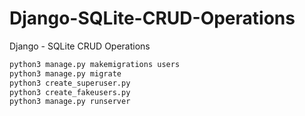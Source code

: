 # Django-SQLite-CRUD-Operations
Django - SQLite CRUD Operations

```bash
python3 manage.py makemigrations users
python3 manage.py migrate
python3 create_superuser.py
python3 create_fakeusers.py
python3 manage.py runserver
